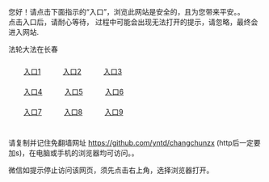 您好！请点击下面指示的“入口”，浏览此网站是安全的，且为您带来平安。。 <br/>
点击入口后，请耐心等待， 过程中可能会出现无法打开的提示，请忽略，最终会进入网站. </br>

法轮大法在长春<br/>
<div style="padding:10px"><a style="margin:20px" target="_blank" href="https://d1mxqo2zbs08ch.cloudfront.net/2Qpsp?mqwybrht" id="ccLink1" rel="nofollow">入口1</a> <a target="_blank" style="margin:20px" href="https://d2xmoiu0tve9dy.cloudfront.net/2Qpsp?bmfxvrgw" id="ccLink2" rel="nofollow">入口2</a> <a style="margin:20px" target="_blank" href="https://d2zc5qfk3qn6gf.cloudfront.net/2Qpsp?nflumd" id="ccLink3" rel="nofollow">入口3</a></div>

<div style="padding:10px" ><a style="margin:20px" target="_blank" href="https://d1mxqo2zbs08ch.cloudfront.net/2Qpsp?mqwybrht" id="ccLink4" rel="nofollow">入口4</a> <a style="margin:20px" href="https://d2xmoiu0tve9dy.cloudfront.net/2Qpsp?bmfxvrgw" target="_blank" id="ccLink5" rel="nofollow">入口5</a> <a style="margin:20px" href="https://d2zc5qfk3qn6gf.cloudfront.net/2Qpsp?nflumd" target="_blank" id="ccLink6" rel="nofollow">入口6</a></div>

<div style="padding:10px"><a style="margin:20px" target="_blank" href="https://d1mxqo2zbs08ch.cloudfront.net/2Qpsp?mqwybrht" id="ccLink7" rel="nofollow">入口7</a> <a style="margin:20px" href="https://d2xmoiu0tve9dy.cloudfront.net/2Qpsp?bmfxvrgw" target="_blank" id="ccLink8" rel="nofollow">入口8</a> <a style="margin:20px" target="_blank" href="https://d2zc5qfk3qn6gf.cloudfront.net/2Qpsp?nflumd" id="ccLink9" rel="nofollow">入口9</a></div>

<br/>



请复制并记住免翻墙网址 https://github.com/yntd/changchunzx (http后一定要加s)，在电脑或手机的浏览器均可访问。。<br/>

微信如提示停止访问该网页，须先点击右上角，选择浏览器打开。
